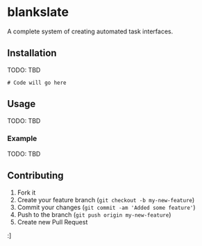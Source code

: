 # blankslate

A complete system of creating automated task interfaces.

## Installation

TODO: TBD

    # Code will go here

## Usage

TODO: TBD

### Example 

TODO: TBD

## Contributing

1. Fork it
2. Create your feature branch (`git checkout -b my-new-feature`)
3. Commit your changes (`git commit -am 'Added some feature'`)
4. Push to the branch (`git push origin my-new-feature`)
5. Create new Pull Request


:]